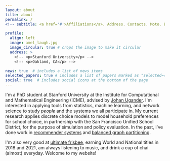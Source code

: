 ```yaml
---
layout: about
title: about
permalink: /
<!-- subtitle: <a href='#'>Affiliations</a>. Address. Contacts. Moto. Etc. -->

profile:
  align: left
  image: amel_laugh.jpg
  image_circular: true # crops the image to make it circular
  address: >
    <!-- <p>Stanford University</p> -->
    <!-- <p>Oakland, CA</p> -->

news: true  # includes a list of news items
selected_papers: true # includes a list of papers marked as "selected={true}"
social: true  # includes social icons at the bottom of the page
---
```


I'm a PhD student at Stanford University at the Institute for
Computational and Mathematical Engineering (ICME), advised by [Johan
Ugander](https://stanford.edu/~jugander/). I'm interested in applying tools from
statistics, machine learning, and network science to study *people* and the
systems we all participate in. My current research applies discrete choice
models to model household preferences for school choice, in partnership
with the San Francisco Unified School District, for the purpose
of simulation and policy evaluation. In the past, I've done work in
[recommender systems](https://cs229.stanford.edu/proj2018/report/22.pdf) and
[balanced graph partitioning](https://dl.acm.org/doi/abs/10.1145/3394486.3403239).

<!-- I got my bachelors and masters from Penn State University in Engineering Science and Mechanics in 2016-17. I was advised by Francesco Costanzo and wrote my thesis on computational methods for bio-fluid mechanics. It received our departmental Dr. Fenlon Award for Outstanding Undergraduate thesis. -->

I'm also very good at [ultimate frisbee](http://furyultimate.com/), earning
World and National titles in 2018 and 2021, am always listening to music, and
drink a cup of chai (almost) everyday. Welcome to my website!
